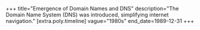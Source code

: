 +++
title="Emergence of Domain Names and DNS"
description="The Domain Name System (DNS) was introduced, simplifying internet navigation."
[extra.poly.timeline]
vague="1980s"
end_date=1989-12-31
+++